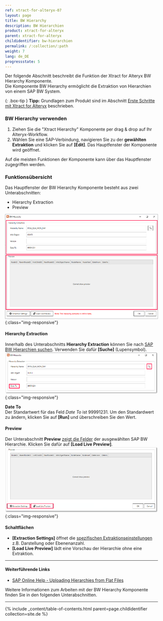 ```yaml
---
ref: xtract-for-alteryx-07
layout: page
title: BW Hierarchy
description: BW Hierarchien
product: xtract-for-alteryx
parent: xtract-for-alteryx
childidentifier: bw-hierarchien
permalink: /:collection/:path
weight: 7
lang: de_DE
progressstate: 5
---
```

Der folgende Abschnitt beschreibt die Funktion der Xtract for Alteryx BW Hierarchy Komponente. <br>
Die Komponente BW Hierarchy ermöglicht die Extraktion von Hierarchien von einem SAP BW System.

{: .box-tip }
**Tipp:** Grundlagen zum Produkt sind im Abschnitt [Erste Schritte mit Xtract for Alteryx](./erste-schritte) beschrieben.

### BW Hierarchy verwenden
1. Ziehen Sie die "Xtract Hierarchy" Komponente per drag & drop auf Ihr Alteryx-Workflow.
2. Wählen Sie eine SAP-Verbindung, navigieren Sie zu der **gewählten Extraktion** und klicken Sie auf **[Edit]**. Das Hauptfenster der Komponente wird geöffnet.

Auf die meisten Funktionen der Komponente kann über das Hauptfenster zugegriffen werden.

### Funktionsübersicht
Das Hauptfenster der BW Hierarchy Komponente besteht aus zwei Unterabschnitten:
- Hierarchy Extraction
- Preview

![Hierarchy Extractor](/img/content/xfa/xfa_hierarchy.png){:class="img-responsive"}

#### Hierarchy Extraction
Innerhalb des Unterabschnitts **Hierarchy Extraction** können Sie nach [SAP BW Hierarchien suchen](./bw-hierarchien/hierarchien-als-datenquelle-definieren). Verwenden Sie dafür **[Suche]** (Lupensymbol).
![Hierarchy Suche](/img/content/xfa/xfa_hierarchy_search.png){:class="img-responsive"}

**Date To**<br>
Der Standartwert für das Feld *Date To* ist 99991231. Um den Standardwert zu ändern, klicken Sie auf **[Run]** und überschreiben Sie den Wert. 

#### Preview
Der Unterabschnitt **Preview** [zeigt die Felder](./bw-hierarchien/hierarchien-als-datenquelle-definieren#echtzeitvorschau-der-ausgewählten-hierarchie-anzeigen) der ausgewählten SAP BW Hierarchie. Klicken Sie dafür auf **[Load Live Preview]**.
![Hierarchy preview](/img/content/xfa/xfa_hierarchy_buttons.png){:class="img-responsive"}

#### Schaltflächen
- **[Extraction Settings]** öffnet die [spezifischen Extraktionseinstellungen](./bw-hierarchien/hierarchie-extraktionseinstellungen) z.B. Darstellung oder Ebenenanzahl. <br>
- **[Load Live Preview]** lädt eine Vorschau der Hierarchie ohne eine Extraktion.


 *****
#### Weiterführende Links
- [SAP Online Help - Uploading Hierarchies from Flat Files](https://help.sap.com/saphelp_scm700_ehp02/helpdata/en/fa/e92637c2cbf357e10000009b38f936/frameset.htm)

Weitere Informationen zum Arbeiten mit der BW Hierarchy Komponente finden Sie in den folgenden Unterabschnitten.

---

{% include _content/table-of-contents.html parent=page.childidentifier collection=site.de %}